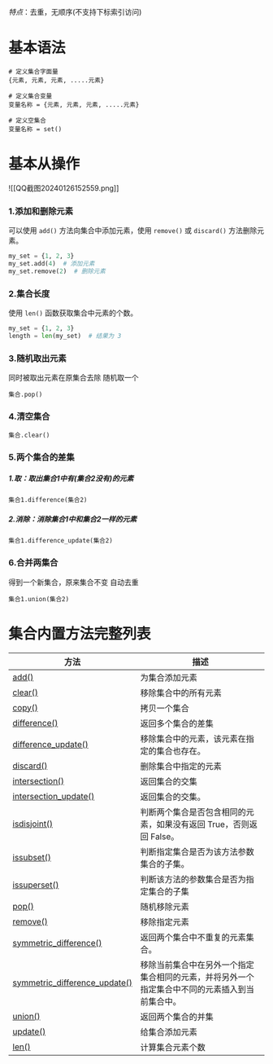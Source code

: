 *特点*：去重，无顺序(不支持下标索引访问)
# 基本语法
```
# 定义集合字面量
{元素, 元素, 元素, .....元素}

# 定义集合变量
变量名称 = {元素, 元素, 元素, .....元素}

# 定义空集合
变量名称 = set()
```

# 基本从操作
![[QQ截图20240126152559.png]]
### 1.添加和删除元素

可以使用 `add()` 方法向集合中添加元素，使用 `remove()` 或 `discard()` 方法删除元素。
```python
my_set = {1, 2, 3}
my_set.add(4)  # 添加元素
my_set.remove(2)  # 删除元素
```
### 2.集合长度
使用 `len()` 函数获取集合中元素的个数。
```python
my_set = {1, 2, 3}
length = len(my_set)  # 结果为 3
```
### 3.随机取出元素
同时被取出元素在原集合去除
随机取一个
```
集合.pop()
```
### 4.清空集合
```
集合.clear()
```
### 5.两个集合的差集
##### 1.取：**取出集合1中有(集合2没有)的元素**
```
集合1.difference(集合2)
```
##### 2.消除：**消除集合1中和集合2一样的元素**
```
集合1.difference_update(集合2)
```
### 6.合并两集合
得到一个新集合，原来集合不变
自动去重
```
集合1.union(集合2)
```
# 集合内置方法完整列表

| 方法                                                                                                       | 描述                                              |
| -------------------------------------------------------------------------------------------------------- | ----------------------------------------------- |
| [add()](https://www.runoob.com/python3/ref-set-add.html)                                                 | 为集合添加元素                                         |
| [clear()](https://www.runoob.com/python3/ref-set-clear.html)                                             | 移除集合中的所有元素                                      |
| [copy()](https://www.runoob.com/python3/ref-set-copy.html)                                               | 拷贝一个集合                                          |
| [difference()](https://www.runoob.com/python3/ref-set-difference.html)                                   | 返回多个集合的差集                                       |
| [difference_update()](https://www.runoob.com/python3/ref-set-difference_update.html)                     | 移除集合中的元素，该元素在指定的集合也存在。                          |
| [discard()](https://www.runoob.com/python3/ref-set-discard.html)                                         | 删除集合中指定的元素                                      |
| [intersection()](https://www.runoob.com/python3/ref-set-intersection.html)                               | 返回集合的交集                                         |
| [intersection_update()](https://www.runoob.com/python3/ref-set-intersection_update.html)                 | 返回集合的交集。                                        |
| [isdisjoint()](https://www.runoob.com/python3/ref-set-isdisjoint.html)                                   | 判断两个集合是否包含相同的元素，如果没有返回 True，否则返回 False。         |
| [issubset()](https://www.runoob.com/python3/ref-set-issubset.html)                                       | 判断指定集合是否为该方法参数集合的子集。                            |
| [issuperset()](https://www.runoob.com/python3/ref-set-issuperset.html)                                   | 判断该方法的参数集合是否为指定集合的子集                            |
| [pop()](https://www.runoob.com/python3/ref-set-pop.html)                                                 | 随机移除元素                                          |
| [remove()](https://www.runoob.com/python3/ref-set-remove.html)                                           | 移除指定元素                                          |
| [symmetric_difference()](https://www.runoob.com/python3/ref-set-symmetric_difference.html)               | 返回两个集合中不重复的元素集合。                                |
| [symmetric_difference_update()](https://www.runoob.com/python3/ref-set-symmetric_difference_update.html) | 移除当前集合中在另外一个指定集合相同的元素，并将另外一个指定集合中不同的元素插入到当前集合中。 |
| [union()](https://www.runoob.com/python3/ref-set-union.html)                                             | 返回两个集合的并集                                       |
| [update()](https://www.runoob.com/python3/ref-set-update.html)                                           | 给集合添加元素                                         |
| [len()](https://www.runoob.com/python3/python3-string-len.html)                                          | 计算集合元素个数                                        |
